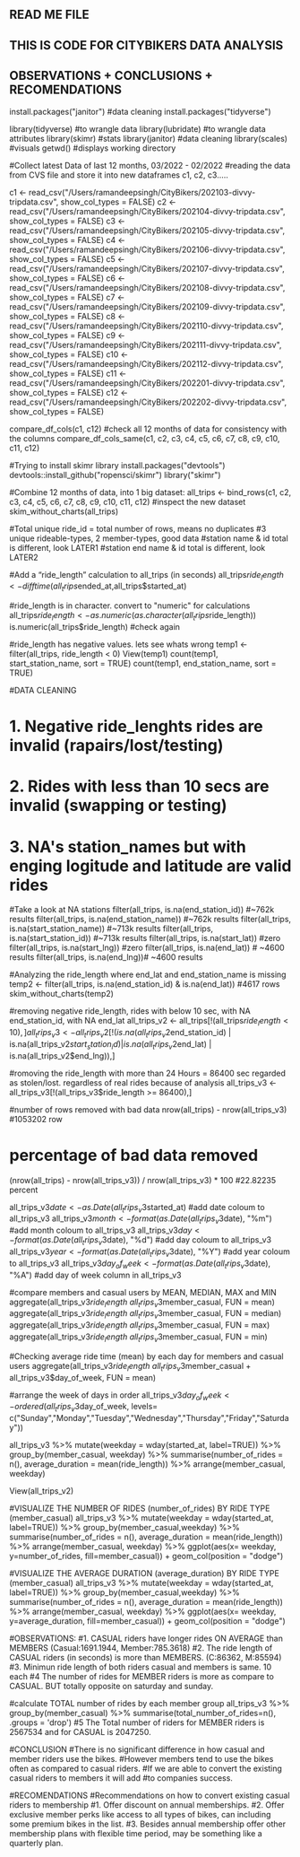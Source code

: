 ## READ ME FILE

## THIS IS CODE FOR CITYBIKERS DATA ANALYSIS
## OBSERVATIONS + CONCLUSIONS + RECOMENDATIONS


install.packages("janitor")  #data cleaning
install.packages("tidyverse")

library(tidyverse) #to wrangle data
library(lubridate) #to wrangle data attributes
library(skimr) #stats
library(janitor)    #data cleaning
library(scales) #visuals
getwd() #displays working directory


#Collect latest Data of last 12 months, 03/2022 - 02/2022
#reading the data from CVS file and store it into new dataframes c1, c2, c3.....

c1 <- read_csv("/Users/ramandeepsingh/CityBikers/202103-divvy-tripdata.csv", show_col_types = FALSE)
c2 <- read_csv("/Users/ramandeepsingh/CityBikers/202104-divvy-tripdata.csv", show_col_types = FALSE)
c3 <- read_csv("/Users/ramandeepsingh/CityBikers/202105-divvy-tripdata.csv", show_col_types = FALSE)
c4 <- read_csv("/Users/ramandeepsingh/CityBikers/202106-divvy-tripdata.csv", show_col_types = FALSE)
c5 <- read_csv("/Users/ramandeepsingh/CityBikers/202107-divvy-tripdata.csv", show_col_types = FALSE)
c6 <- read_csv("/Users/ramandeepsingh/CityBikers/202108-divvy-tripdata.csv", show_col_types = FALSE)
c7 <- read_csv("/Users/ramandeepsingh/CityBikers/202109-divvy-tripdata.csv", show_col_types = FALSE)
c8 <- read_csv("/Users/ramandeepsingh/CityBikers/202110-divvy-tripdata.csv", show_col_types = FALSE)
c9 <- read_csv("/Users/ramandeepsingh/CityBikers/202111-divvy-tripdata.csv", show_col_types = FALSE)
c10 <- read_csv("/Users/ramandeepsingh/CityBikers/202112-divvy-tripdata.csv", show_col_types = FALSE)
c11 <- read_csv("/Users/ramandeepsingh/CityBikers/202201-divvy-tripdata.csv", show_col_types = FALSE)
c12 <- read_csv("/Users/ramandeepsingh/CityBikers/202202-divvy-tripdata.csv", show_col_types = FALSE)

compare_df_cols(c1, c12) 
#check all 12 months of data for consistency with the columns
compare_df_cols_same(c1, c2, c3, c4, c5, c6, c7, c8, c9, c10, c11, c12)


#Trying to install skimr library
install.packages("devtools")
devtools::install_github("ropensci/skimr")
library("skimr")

#Combine 12 months of data, into 1 big dataset:
all_trips <- bind_rows(c1, c2, c3, c4, c5, c6, c7, c8, c9, c10, c11, c12)
#inspect the new dataset
skim_without_charts(all_trips)

#Total unique ride_id = total number of rows, means no duplicates
#3 unique rideable-types, 2 member-types, good data
#station name & id total is different, look LATER1
#station end name & id total is different, look LATER2

#Add a “ride_length” calculation to all_trips (in seconds)
all_trips$ride_length <- difftime(all_trips$ended_at,all_trips$started_at)


#ride_length is in character. convert to "numeric" for calculations
all_trips$ride_length <- as.numeric(as.character(all_trips$ride_length))
is.numeric(all_trips$ride_length)  #check again

#ride_length has negative values. lets see whats wrong
temp1 <- filter(all_trips, ride_length < 0)
View(temp1)
count(temp1, start_station_name, sort = TRUE)
count(temp1, end_station_name, sort = TRUE)

#DATA CLEANING 
# 1. Negative ride_lenghts rides are invalid (rapairs/lost/testing)
# 2. Rides with less than 10 secs are invalid (swapping or testing)
# 3. NA's station_names but with enging logitude and latitude are valid rides

#Take a look at NA stations
filter(all_trips, is.na(end_station_id)) #~762k results
filter(all_trips, is.na(end_station_name)) #~762k results
filter(all_trips, is.na(start_station_name)) #~713k results
filter(all_trips, is.na(start_station_id)) #~713k results
filter(all_trips, is.na(start_lat)) #zero
filter(all_trips, is.na(start_lng)) #zero
filter(all_trips, is.na(end_lat)) # ~4600 results
filter(all_trips, is.na(end_lng))# ~4600 results

#Analyzing the ride_length where end_lat and end_station_name is missing
temp2 <- filter(all_trips, is.na(end_station_id) & is.na(end_lat)) #4617 rows
skim_without_charts(temp2)

#removing negative ride_length, rides with below 10 sec, with NA end_station_id, with NA end_lat
all_trips_v2 <- all_trips[!(all_trips$ride_length<10),]
all_trips_v3 <- all_trips_v2[!(is.na(all_trips_v2$end_station_id) | is.na(all_trips_v2$start_station_id) | is.na(all_trips_v2$end_lat) | is.na(all_trips_v2$end_lng)),]

#romoving the ride_length with more than 24 Hours  = 86400 sec regarded as stolen/lost. regardless of real rides because of analysis
all_trips_v3 <- all_trips_v3[!(all_trips_v3$ride_length >= 86400),]


#number of rows removed with bad data
nrow(all_trips) - nrow(all_trips_v3)  #1053202 row

# percentage of bad data removed
(nrow(all_trips) - nrow(all_trips_v3)) / nrow(all_trips_v3) * 100  #22.82235 percent


all_trips_v3$date <- as.Date(all_trips_v3$started_at) #add date coloum to all_trips_v3
all_trips_v3$month <- format(as.Date(all_trips_v3$date), "%m") #add month coloum to all_trips_v3
all_trips_v3$day <- format(as.Date(all_trips_v3$date), "%d")   #add day coloum to all_trips_v3
all_trips_v3$year <- format(as.Date(all_trips_v3$date), "%Y")  #add year coloum to all_trips_v3
all_trips_v3$day_of_week <- format(as.Date(all_trips_v3$date), "%A")  #add day of week column in all_trips_v3

#compare members and casual users by MEAN, MEDIAN, MAX and MIN
aggregate(all_trips_v3$ride_length ~ all_trips_v3$member_casual, FUN = mean)
aggregate(all_trips_v3$ride_length ~ all_trips_v3$member_casual, FUN = median)
aggregate(all_trips_v3$ride_length ~ all_trips_v3$member_casual, FUN = max)
aggregate(all_trips_v3$ride_length ~ all_trips_v3$member_casual, FUN = min)

#Checking average ride time (mean) by each day for members and casual users
aggregate(all_trips_v3$ride_length ~ all_trips_v3$member_casual + all_trips_v3$day_of_week, FUN = mean)

#arrange the week of days in order
all_trips_v3$day_of_week <- ordered(all_trips_v3$day_of_week, levels=
c("Sunday","Monday","Tuesday","Wednesday","Thursday","Friday","Saturday"))


all_trips_v3 %>%
  mutate(weekday = wday(started_at, label=TRUE)) %>%
  group_by(member_casual, weekday) %>%
  summarise(number_of_rides = n(), average_duration = mean(ride_length)) %>%
  arrange(member_casual, weekday)

View(all_trips_v2)

#VISUALIZE THE NUMBER OF RIDES (number_of_rides) BY RIDE TYPE (member_casual)
all_trips_v3 %>%
  mutate(weekday = wday(started_at, label=TRUE)) %>%
  group_by(member_casual,weekday) %>%
  summarise(number_of_rides = n(), average_duration = mean(ride_length)) %>%
  arrange(member_casual, weekday) %>%
  ggplot(aes(x= weekday, y=number_of_rides, fill=member_casual)) +
  geom_col(position = "dodge")


#VISUALIZE THE AVERAGE DURATION (average_duration) BY RIDE TYPE (member_casual)
all_trips_v3 %>%
  mutate(weekday = wday(started_at, label=TRUE)) %>%
  group_by(member_casual,weekday) %>%
  summarise(number_of_rides = n(), average_duration = mean(ride_length)) %>%
  arrange(member_casual, weekday) %>%
  ggplot(aes(x= weekday, y=average_duration, fill=member_casual)) +
  geom_col(position = "dodge")


#OBSERVATIONS:
#1. CASUAL riders have longer rides ON AVERAGE than MEMBERS (Casual:1691.1944, Member:785.3618)
#2. The ride length of CASUAL riders (in seconds) is more than MEMBERS. (C:86362, M:85594)
#3. Minimun ride length of both riders casual and members is same. 10 each
#4  The number of rides for MEMBER riders is more as compare to CASUAL. BUT totally opposite on saturday and sunday.

#calculate TOTAL number of rides by each member group
all_trips_v3 %>%
  group_by(member_casual) %>%
  summarise(total_number_of_rides=n(), .groups = 'drop')
#5  The Total number of riders for MEMBER riders is 2567534 and for CASUAL is 2047250.


#CONCLUSION
#There is no significant difference in how casual and member riders use the bikes.
#However members tend to use the bikes often as compared to casual riders. 
#If we are able to convert the existing casual riders to members it will add 
#to companies success.

#RECOMENDATIONS
#Recommendations on how to convert existing casual riders to membership 
#1. Offer discount on annual memberships. 
#2. Offer exclusive member perks like access to all types of bikes, can including some premium bikes in the list. 
#3. Besides annual membership offer other membership plans with flexible time period, may be something like a quarterly plan.
